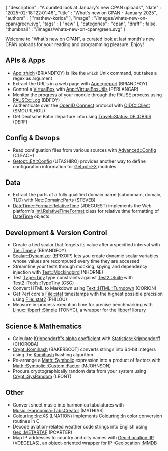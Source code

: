 {
   "description" : "A curated look at January's new CPAN uploads",
   "date" : "2025-02-18T22:01:46",
   "title" : "What's new on CPAN - January 2025",
   "authors" : [
      "mathew-korica"
   ],
   "image" : "/images/whats-new-on-cpan/green.svg",
   "tags" : [
      "new"
   ],
   "categories" : "cpan",
   "draft" : false,
   "thumbnail" : "/images/whats-new-on-cpan/green.svg"
}


Welcome to "What's new on CPAN", a curated look at last month's new CPAN uploads for your reading and programming pleasure. Enjoy!

APIs & Apps
-----------
* [App::rhich](https://metacpan.org/pod/App::rhich) (BRIANDFOY) is like the `which` Unix command, but takes a regex as argument
* Extract the URL's in a web page with [App::grepurl](https://metacpan.org/pod/App::grepurl) (BRIANDFOY)
* Control a [VirtualBox](https://www.virtualbox.org) with [App::VirtualBoxUtils](https://metacpan.org/pod/App::VirtualBoxUtils) (PERLANCAR)
* Monitor the progress of your module through the PAUSE process using [PAUSEx::Log](https://metacpan.org/pod/PAUSEx::Log) (BDFOY)
* Authenticate over the [OpenID Connect](https://openid.net/developers/how-connect-works) protocol with [OIDC::Client](https://metacpan.org/pod/OIDC::Client) (SMOURLHOU)
* Get Deutsche Bahn departure info using [Travel::Status::DE::DBRIS](https://metacpan.org/pod/Travel::Status::DE::DBRIS) (DERF)


Config & Devops
---------------
* Read configuation files from various sources with [Advanced::Config](https://metacpan.org/pod/Advanced::Config) (CLEACH)
* [Getopt::EX::Config](https://metacpan.org/pod/Getopt::EX::Config) (UTASHIRO) provides another way to define configuration information for [Getopt::EX](https://metacpan.org/pod/Getopt::EX) modules


Data
----
* Extract the parts of a fully qualified domain name (subdomain, domain, TLD) with [Net::Domain::Parts](https://metacpan.org/pod/Net::Domain::Parts) (STEVEB)
* [DateTime::Format::RelativeTime](https://metacpan.org/pod/DateTime::Format::RelativeTime) (JDEGUEST) implements the Web platform's [Intl.RelativeTimeFormat](https://developer.mozilla.org/en-US/docs/Web/JavaScript/Reference/Global_Objects/Intl/RelativeTimeFormat) class for relative time formatting of [DateTime](https://metacpan.org/pod/DateTime) objects


Development & Version Control
-----------------------------
* Create a tied scalar that forgets its value after a specified interval with [Tie::Timely](https://metacpan.org/pod/Tie::Timely) (BRIANDFOY)
* [Scalar::Dynamizer](https://metacpan.org/pod/Scalar::Dynamizer) (EPIXOIP) lets you create dynamic scalar variables whose values are recomputed every time they are accessed
* Streamline your tests through mocking, spying and dependency injection with [Test::Mockingbird](https://metacpan.org/pod/Test::Mockingbird) (NHORNE)
* Test [Type::Tiny](https://metacpan.org/pod/Type::Tiny) type constraints against [Test2::Suite](https://metacpan.org/pod/Test2::Suite) with [Test2::Tools::TypeTiny](https://metacpan.org/pod/Test2::Tools::TypeTiny) (GSG)
* Convert HTML to Markdown using [Text::HTML::Turndown](https://metacpan.org/pod/Text::HTML::Turndown) (CORION)
* Get Perl core's [File::stat](https://metacpan.org/pod/File::stat) timestamps with the highest possible precision using [File::stat2](https://metacpan.org/pod/) (PHILOU)
* Measure in-process execution time for precise benchmarking with [Linux::libperf::Simple](https://metacpan.org/pod/Linux::libperf::Simple) (TONYC), a wrapper for the [libperf](https://github.com/theonewolf/libperf) library


Science & Mathematics
---------------------
* Calculate [Krippendorff's alpha coefficient](https://en.wikipedia.org/wiki/Krippendorff%27s_alpha) with [Statistics::Krippendorff](https://metacpan.org/pod/Statistics::Krippendorff) (CHOROBA)
* [Crypt::Komihash](https://metacpan.org/pod/Crypt::Komihash) (BAKERSCOT) converts strings into 64-bit integers using the [Komihash](https://github.com/avaneev/komihash) hashing algorithm
* Re-arrange a [Math::Symbolic](https://metacpan.org/pod/Math::Symbolic) expression into a product of factors with [Math::Symbolic::Custom::Factor](https://metacpan.org/pod/Math::Symbolic::Custom::Factor) (MJOHNSON)
* Procure cryptographically random data from your system using [Crypt::SysRandom](https://metacpan.org/pod/Crypt::SysRandom) (LEONT)


Other
-----
* Convert sheet music into harmonica tabulatures with [Music::Harmonica::TabsCreator](https://metacpan.org/pod/Music::Harmonica::TabsCreator) (MATHIAS)
* [Colouring::In::XS](https://metacpan.org/pod/Colouring::In::XS) (LNATION) implements [Colouring::In](https://metacpan.org/pod/Colouring::In) color conversion routines in C
* Decode aviation-related weather code strings into English using [Geo::METARTAF](https://metacpan.org/pod/Geo::METARTAF) (PCARTER)
* Map IP addresses to country and city names with [Geo::Location::IP](https://metacpan.org/pod/Geo::Location::IP) (VOEGELAS), an object-oriented wrapper for [IP::Geolocation::MMDB](https://metacpan.org/pod/IP::Geolocation::MMDB)


